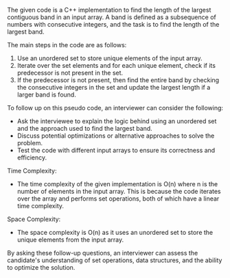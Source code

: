 The given code is a C++ implementation to find the length of the largest contiguous band in an input array. A band is defined as a subsequence of numbers with consecutive integers, and the task is to find the length of the largest band.

The main steps in the code are as follows:
1. Use an unordered set to store unique elements of the input array.
2. Iterate over the set elements and for each unique element, check if its predecessor is not present in the set.
3. If the predecessor is not present, then find the entire band by checking the consecutive integers in the set and update the largest length if a larger band is found.

To follow up on this pseudo code, an interviewer can consider the following:
- Ask the interviewee to explain the logic behind using an unordered set and the approach used to find the largest band.
- Discuss potential optimizations or alternative approaches to solve the problem.
- Test the code with different input arrays to ensure its correctness and efficiency.

Time Complexity:
- The time complexity of the given implementation is O(n) where n is the number of elements in the input array. This is because the code iterates over the array and performs set operations, both of which have a linear time complexity.

Space Complexity:
- The space complexity is O(n) as it uses an unordered set to store the unique elements from the input array.

By asking these follow-up questions, an interviewer can assess the candidate's understanding of set operations, data structures, and the ability to optimize the solution.